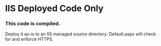# IIS Deployed Code Only #
### This code is compiled. ###
Deploy it as-is to an IIS managed source directory. Default.aspx will check for and enforce HTTPS.
